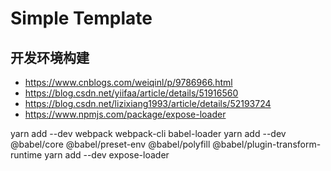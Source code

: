 # Simple Template

## 开发环境构建

+ https://www.cnblogs.com/weiqinl/p/9786966.html
+ https://blog.csdn.net/yiifaa/article/details/51916560
+ https://blog.csdn.net/lizixiang1993/article/details/52193724
+ https://www.npmjs.com/package/expose-loader

yarn add --dev webpack webpack-cli babel-loader
yarn add --dev @babel/core @babel/preset-env @babel/polyfill @babel/plugin-transform-runtime
yarn add --dev expose-loader
